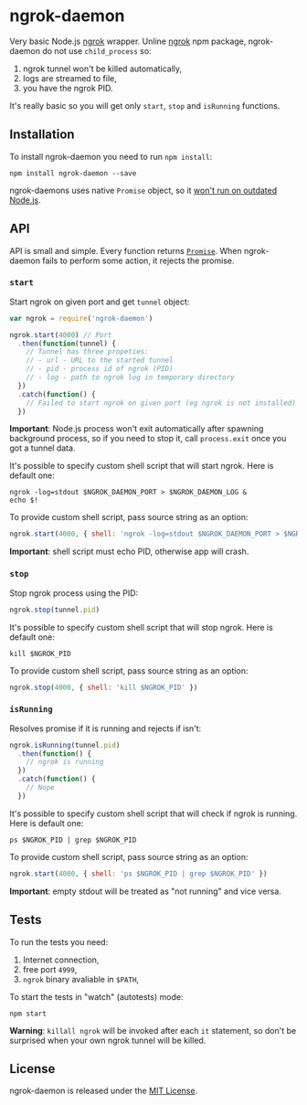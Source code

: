 # ngrok-daemon

Very basic Node.js [ngrok](https://ngrok.com) wrapper. Unline [ngrok](https://www.npmjs.com/package/ngrok)
npm package, ngrok-daemon do not use `child_process` so:

1. ngrok tunnel won't be killed automatically,
2. logs are streamed to file,
3. you have the ngrok PID.

It's really basic so you will get only `start`, `stop` and `isRunning` functions.

## Installation

To install ngrok-daemon you need to run `npm install`:

```
npm install ngrok-daemon --save
```

ngrok-daemons uses native `Promise` object,
so it [won't run on outdated Node.js](http://stackoverflow.com/questions/21564993/native-support-for-promises-in-node-js).

## API

API is small and simple. Every function returns [`Promise`](https://developer.mozilla.org/en/docs/Web/JavaScript/Reference/Global_Objects/Promise).
When ngrok-daemon fails to perform some action, it rejects the promise.

### `start`

Start ngrok on given port and get `tunnel` object:

``` js
var ngrok = require('ngrok-daemon')

ngrok.start(4000) // Port
  .then(function(tunnel) {
    // Tunnel has three propeties:
    // - url - URL to the started tunnel
    // - pid - process id of ngrok (PID)
    // - log - path to ngrok log in temporary directory
  })
  .catch(function() {
    // Failed to start ngrok on given port (eg ngrok is not installed)
  })
```

**Important**: Node.js process won't exit automatically after spawning
background process, so if you need to stop it, call `process.exit` once
you got a tunnel data.

It's possible to specify custom shell script that will start ngrok.
Here is default one:

``` shell
ngrok -log=stdout $NGROK_DAEMON_PORT > $NGROK_DAEMON_LOG &
echo $!
```

To provide custom shell script, pass source string as an option:

``` js
ngrok.start(4000, { shell: 'ngrok -log=stdout $NGROK_DAEMON_PORT > $NGROK_DAEMON_LOG &\necho $!' })
```

**Important**: shell script must echo PID, otherwise app will crash.

### `stop`

Stop ngrok process using the PID:

``` js
ngrok.stop(tunnel.pid)
```

It's possible to specify custom shell script that will stop ngrok.
Here is default one:

``` shell
kill $NGROK_PID
```

To provide custom shell script, pass source string as an option:

``` js
ngrok.stop(4000, { shell: 'kill $NGROK_PID' })
```

### `isRunning`

Resolves promise if it is running and rejects if isn't:

``` js
ngrok.isRunning(tunnel.pid)
  .then(function() {
    // ngrok is running
  })
  .catch(function() {
    // Nope
  })
```

It's possible to specify custom shell script that will check if ngrok
is running. Here is default one:

``` shell
ps $NGROK_PID | grep $NGROK_PID
```

To provide custom shell script, pass source string as an option:

``` js
ngrok.start(4000, { shell: 'ps $NGROK_PID | grep $NGROK_PID' })
```

**Important**: empty stdout will be treated as "not running" and vice versa.

## Tests

To run the tests you need:

1. Internet connection,
2. free port `4999`,
3. `ngrok` binary avaliable in `$PATH`,

To start the tests in "watch" (autotests) mode:

```
npm start
```

**Warning**: `killall ngrok` will be invoked after each `it` statement,
so don't be surprised when your own ngrok tunnel will be killed.

## License

ngrok-daemon is released under the [MIT License](./LICENSE.md).


